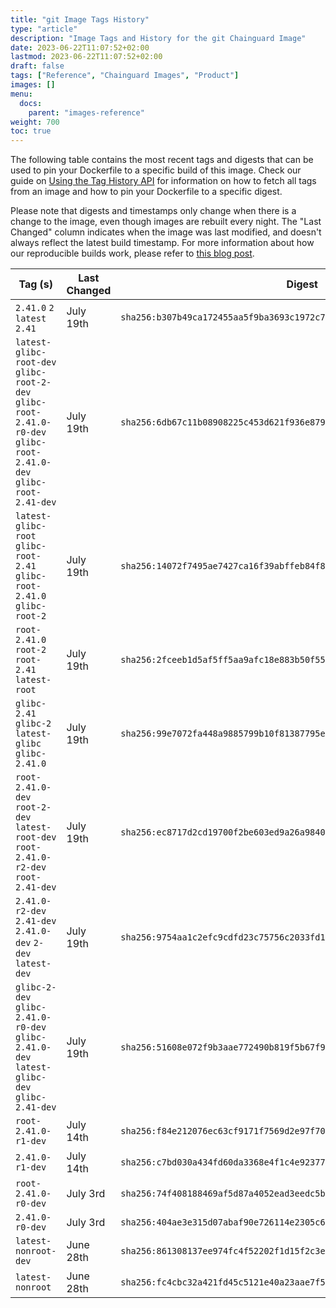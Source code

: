 ```yaml
---
title: "git Image Tags History"
type: "article"
description: "Image Tags and History for the git Chainguard Image"
date: 2023-06-22T11:07:52+02:00
lastmod: 2023-06-22T11:07:52+02:00
draft: false
tags: ["Reference", "Chainguard Images", "Product"]
images: []
menu:
  docs:
    parent: "images-reference"
weight: 700
toc: true
---
```


The following table contains the most recent tags and digests that can be used to pin your Dockerfile to a specific build of this image. Check our guide on [Using the Tag History API](/chainguard/chainguard-images/using-the-tag-history-api/) for information on how to fetch all tags from an image and how to pin your Dockerfile to a specific digest.

Please note that digests and timestamps only change when there is a change to the image, even though images are rebuilt every night. The "Last Changed" column indicates when the image was last modified, and doesn't always reflect the latest build timestamp. For more information about how our reproducible builds work, please refer to [this blog post](https://www.chainguard.dev/unchained/reproducing-chainguards-reproducible-image-builds).

| Tag (s)                                                                                                              | Last Changed | Digest                                                                    |
|----------------------------------------------------------------------------------------------------------------------|--------------|---------------------------------------------------------------------------|
|  `2.41.0` `2` `latest` `2.41`                                                                                        | July 19th    | `sha256:b307b49ca172455aa5f9ba3693c1972c7a29e7bff8425a5b7bd63a0ca0f94850` |
|  `latest-glibc-root-dev` `glibc-root-2-dev` `glibc-root-2.41.0-r0-dev` `glibc-root-2.41.0-dev` `glibc-root-2.41-dev` | July 19th    | `sha256:6db67c11b08908225c453d621f936e87967e5ce575b48a42e22369f8add7d15a` |
|  `latest-glibc-root` `glibc-root-2.41` `glibc-root-2.41.0` `glibc-root-2`                                            | July 19th    | `sha256:14072f7495ae7427ca16f39abffeb84f8e1aea80f298390f3defe2263a3fc890` |
|  `root-2.41.0` `root-2` `root-2.41` `latest-root`                                                                    | July 19th    | `sha256:2fceeb1d5af5ff5aa9afc18e883b50f5566c0df9f0f7b9e64c2f2a93ca2cb870` |
|  `glibc-2.41` `glibc-2` `latest-glibc` `glibc-2.41.0`                                                                | July 19th    | `sha256:99e7072fa448a9885799b10f81387795eb111b1b6acca24ff3dc37cac0078d6c` |
|  `root-2.41.0-dev` `root-2-dev` `latest-root-dev` `root-2.41.0-r2-dev` `root-2.41-dev`                               | July 19th    | `sha256:ec8717d2cd19700f2be603ed9a26a98403160ce7e292eca0903041ec242574cb` |
|  `2.41.0-r2-dev` `2.41-dev` `2.41.0-dev` `2-dev` `latest-dev`                                                        | July 19th    | `sha256:9754aa1c2efc9cdfd23c75756c2033fd1ae4632fc3f04cb8a8fdbfdcc80842ef` |
|  `glibc-2-dev` `glibc-2.41.0-r0-dev` `glibc-2.41.0-dev` `latest-glibc-dev` `glibc-2.41-dev`                          | July 19th    | `sha256:51608e072f9b3aae772490b819f5b67f9c3b2d16d796862c98416a29f3254122` |
|  `root-2.41.0-r1-dev`                                                                                                | July 14th    | `sha256:f84e212076ec63cf9171f7569d2e97f705ef12c9218f726f38637bae4f3855a1` |
|  `2.41.0-r1-dev`                                                                                                     | July 14th    | `sha256:c7bd030a434fd60da3368e4f1c4e92377f3b4d4af937d3771c640f293f93ad50` |
|  `root-2.41.0-r0-dev`                                                                                                | July 3rd     | `sha256:74f408188469af5d87a4052ead3eedc5b2b501dcd30262dbdf75db4ee868691e` |
|  `2.41.0-r0-dev`                                                                                                     | July 3rd     | `sha256:404ae3e315d07abaf90e726114e2305c6dfc5e227e7bb3cc86715bb1804a69c9` |
|  `latest-nonroot-dev`                                                                                                | June 28th    | `sha256:861308137ee974fc4f52202f1d15f2c3e80f44227a6eb09418900c9ee20fbce1` |
|  `latest-nonroot`                                                                                                    | June 28th    | `sha256:fc4cbc32a421fd45c5121e40a23aae7f55f60653f56a32d41c71bb20651ae91f` |
